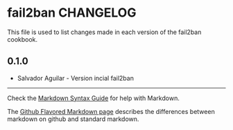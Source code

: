fail2ban CHANGELOG
==================

This file is used to list changes made in each version of the fail2ban cookbook.

0.1.0
-----
- Salvador Aguilar - Version incial fail2ban

- - -
Check the [Markdown Syntax Guide](http://daringfireball.net/projects/markdown/syntax) for help with Markdown.

The [Github Flavored Markdown page](http://github.github.com/github-flavored-markdown/) describes the differences between markdown on github and standard markdown.
